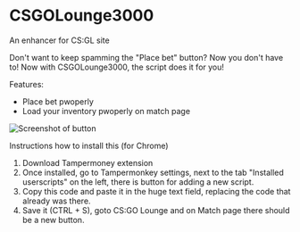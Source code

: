 CSGOLounge3000
==============

An enhancer for CS:GL site

Don't want to keep spamming the "Place bet" button? Now you don't have to! Now with CSGOLounge3000, the script does it for you!

Features:
* Place bet pwoperly
* Load your inventory pwoperly on match page

![Screenshot of button](http://i.imgur.com/IOxB3gZ.png)

Instructions how to install this (for Chrome)

1. Download Tampermoney extension
2. Once installed, go to Tampermonkey settings, next to the tab "Installed userscripts" on the left, there is button for adding a new script.
3. Copy this code and paste it in the huge text field, replacing the code that already was there.
4. Save it (CTRL + S), goto CS:GO Lounge and on Match page there should be a new button.
